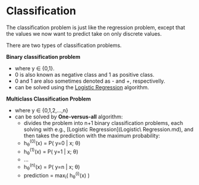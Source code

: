 # Classification

The classification problem is just like the regression problem,
except that the values we now want to predict take on only discrete values.

There are two types of classification problems.

**Binary classification problem**

* where y ∈ {0,1}. 
* 0 is also known as negative class and 1 as positive class.
* 0 and 1 are also sometimes denoted as - and +, respectivelly.
* can be solved using the [Logistic Regression](Logistic%20Regression.md) algorithm.

**Multiclass Classification Problem**

* where y ∈ {0,1,2,...,n}
* can be solved by **One-versus-all** algorithm:
    * divides the problem into n+1 binary classification problems, each solving with e.g., [Logistic Regression](Logistic\ Regression.md), and then takes the prediction with the maximum probability:
    * h<sub>θ</sub><sup>(0)</sup>(x) = P( y=0 | x; θ)
    * h<sub>θ</sub><sup>(1)</sup>(x) = P( y=1 | x; θ)
    * ...
    * h<sub>θ</sub><sup>(n)</sup>(x) = P( y=n | x; θ)
    * prediction = max<sub>i</sub>( h<sub>θ</sub><sup>(i)</sup>(x) )
